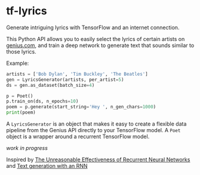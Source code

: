 # tf-lyrics

Generate intriguing lyrics with TensorFlow and an internet connection.

This Python API allows you to easily select the lyrics of certain artists
on [genius.com](https://genius.com/), and train a deep network to generate
text that sounds similar to those lyrics.

Example:

```python
artists = ['Bob Dylan', 'Tim Buckley', 'The Beatles']
gen = LyricsGenerator(artists, per_artist=5)
ds = gen.as_dataset(batch_size=4)

p = Poet()
p.train_on(ds, n_epochs=10)
poem = p.generate(start_string='Hey ', n_gen_chars=1000)
print(poem)
```

A `LyricsGenerator` is an object that makes it easy to create a flexible data
pipeline from the Genius API directly to your TensorFlow model. A `Poet`
object is a wrapper around a recurrent TensorFlow model.

*work in progress*

Inspired by [The Unreasonable Effectiveness of Recurrent Neural Networks](http://karpathy.github.io/2015/05/21/rnn-effectiveness/) and [Text generation with an RNN](https://www.tensorflow.org/tutorials/text/text_generation)
